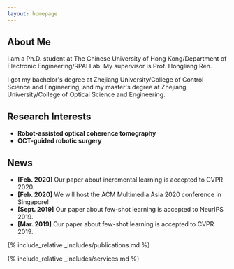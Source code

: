 ```yaml
---
layout: homepage
---
```


## About Me

I am a Ph.D. student at The Chinese University of Hong Kong/Department of Electronic Engineering/RPAI Lab. My supervisor is Prof. Hongliang Ren. 

I got my bachelor's degree at Zhejiang University/College of Control Science and Engineering, and my master's degree at Zhejiang University/College of Optical Science and Engineering.

## Research Interests

- **Robot-assisted optical coherence tomography**
- **OCT-guided robotic surgery** 

## News

- **[Feb. 2020]** Our paper about incremental learning is accepted to CVPR 2020.
- **[Feb. 2020]** We will host the ACM Multimedia Asia 2020 conference in Singapore!
- **[Sept. 2019]** Our paper about few-shot learning is accepted to NeurIPS 2019.
- **[Mar. 2019]** Our paper about few-shot learning is accepted to CVPR 2019.

{% include_relative _includes/publications.md %}

{% include_relative _includes/services.md %}
